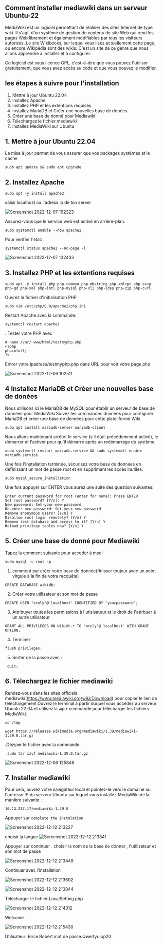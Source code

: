 ## Comment installer mediawiki dans un serveur Ubuntu-22

MediaWiki est un logiciel permettant de réaliser des sites Internet de type wiki. Il s'agit d'un système de gestion de contenu de site Web qui rend les pages Web librement et également modifiables par tous les visiteurs autorisés. Le site Wikibooks, sur lequel vous lisez actuellement cette page, ou encore Wikipédia sont des wikis. C'est un site de ce genre que nous allons apprendre à installer et à configurer.

Ce logiciel est sous licence GPL, c'est-à-dire que vous pouvez l'utiliser gratuitement, que vous avez accès au code et que vous pouvez le modifier.

## les étapes à suivre pour l'installation


1. Mettre à jour Ubuntu 22.04
2. Installez Apache
3. Installez PHP et les extentions requises
4. Installez MariaDB et Créer une nouvelles base de donées
5. Créer une base de donné pour Mediawiki
6. Télechargez le fichier mediawiki
7. installez MediaWiki sur Ubuntu

## 1.  Mettre à jour Ubuntu 22.04

La mise à jour permet de vous assurer que vos packages systèmes et le cache 

```
sudo apt update && sudo apt upgrade
```
## 2.  Installez Apache

```
sudo apt -y install apache2
```
saisir localhost ou l'adress ip de ton server
 
 ![Screenshot 2022-12-07 162323](https://user-images.githubusercontent.com/105461057/206300174-493984c9-26f1-472b-b05c-1b1c237a877f.png)



Assurez-vous que le service web est activé en arrière-plan.

```
sudo systemctl enable --now apache2
```
Pour verifier l'état:

```
systemctl status apache2 --no-page -l
```

![Screenshot 2022-12-07 132433](https://user-images.githubusercontent.com/105461057/206271420-b3754ce0-bf85-4d93-85d6-0f8adb519614.png)

## 3. Installez PHP et les extentions requises

```
sudo apt -y install php php-common php-mbstring php-xmlrpc php-soap php-gd php-xml php-intl php-mysql php-cli php-ldap php-zip php-curl
```
Ouvrez le fichier d'initialisation PHP
```
sudo vim /etc/php/8.0/apache2/php.ini
```
Restart Apache avec la commande:
```
systemctl restart apache2
```
. Tester votre PHP avec
```
# nano /var/ www/html/testmyphp.php
<?php
phpinfo();
?>
```
Entrer votre ipadress/testmyphp.php dans URL pour voir votre page php

![Screenshot 2022-12-06 102511](https://user-images.githubusercontent.com/105461057/206275725-bcdafa5d-1b4a-46ec-916e-86a49349f914.png)


## 4 Installez MariaDB et Créer une nouvelles base de donées

Nous utilisons ici le MariaDB de MySQL pour établir un serveur de base de données pour MediaWiki
Suivez les commandes données pour configurer MariaDB et créer une base de données pour cette plate-forme Wiki.

```
sudo apt install mariadb-server mariadb-client
```
Nous allons maintenant arrêter le service (s'il était précédemment activé), le démarrer et l'activer pour qu'il démarre après un redémarrage du système.

```
sudo systemctl restart mariadb.service && sudo systemctl enable mariadb.service
```

Une fois l'installation terminée, sécurisez votre base de données en définissant un mot de passe root et en supprimant les accès inutiles:
```
sudo mysql_secure_installation
```
Une fois appuyer sur ENTER vous aurez une suite des question suivantes:

```
Enter current password for root (enter for none): Press ENTER
Set root password? [Y/n]: Y
New password: Set-your-new-password
Re-enter new password: Set-your-new-password
Remove anonymous users? [Y/n] Y
Disallow root login remotely? [Y/n] Y
Remove test database and access to it? [Y/n] Y
Reload privilege tables now? [Y/n] Y
```
## 5. Créer une base de donné pour Mediawiki

Tapez la comment suivante pour acceder à msql

```
sudo mysql -u root -p
```

1. comment par créer votre base de donnée(finisser toujour avec un point virgule à la fin de votre recquête)
```
CREATE DATABASE wikidb;
```
2. Créer votre utilisateur et son mot de passe
```
CREATE USER 'orely'@'localhost' IDENTIFIED BY 'yourpassword';
```
3. Attribuyer toutes les permissions à l'utisisateur et le droit de l'attrbuer à un autre utilisateur
```
GRANT ALL PRIVILEGES ON wikidb.* TO 'orely'@'localhost' WITH GRANT OPTION;
```
4. Terminer
```
flush privileges;
```
5. Sorter de la passe avec :
 ```
  quit;
 ```
## 6. Télechargez le fichier mediawiki

Rendez-vous dans les sites officiels mediawiki(https://www.mediawiki.org/wiki/Download) pour copier le lien de télechargement.Ouvrez le terminal  à partir duquel vous accédez au serveur Ubuntu 22.04 et utilisez la ```wget``` commande pour télécharger les fichiers MediaWiki.

```
cd /tmp
```

```
wget https://releases.wikimedia.org/mediawiki/1.39/mediawiki-1.39.0.tar.gz
```

.Déziper le fichier avec la commande
```
 sudo tar xzvf mediawiki-1.39.0.tar.gz
```

![Screenshot 2022-12-06 125846](https://user-images.githubusercontent.com/105461057/206285620-359b088b-403b-4f78-bf48-262df409172d.png)

## 7. Installer mediawiki

Pour cela, ouvrez votre navigateur local et pointez-le vers le domaine ou l'adresse IP du serveur Ubuntu sur lequel vous installez MediaWiki de la manière suivante :

```
10.13.237.17/mediawiki-1.39.0
```

Appuyer sur ```complete the instalation```

![Screenshot 2022-12-12 213227](https://user-images.githubusercontent.com/105461057/207216615-10cffbed-4b8a-4ab4-b4c2-94ea7c1d6b23.png)



choisir la langue 
![Screenshot 2022-12-12 213341](https://user-images.githubusercontent.com/105461057/207216319-b3849b89-3c6c-43de-b298-48a874fd0eed.png)



Appuyer sur continuer . choisir le nom de la base de donner , l'utilisateur et son mot de passe

![Screenshot 2022-12-12 213449](https://user-images.githubusercontent.com/105461057/207216992-533b5af0-a55d-48d2-bd52-ae3a1ec3451b.png)


Continuer avec l'installation

![Screenshot 2022-12-12 213602](https://user-images.githubusercontent.com/105461057/207217103-5344aab0-0d86-4d8c-a949-283df14ae1c7.png)

![Screenshot 2022-12-12 213844](https://user-images.githubusercontent.com/105461057/207217264-a5ccbef8-4edd-4ffa-9193-4e1f8d259ee4.png)


Telecharger le fichier LocalSetting.php

![Screenshot 2022-12-12 214312](https://user-images.githubusercontent.com/105461057/207217502-3e1595c9-0ead-42d1-9051-a876aefcfac0.png)

Welcome 

![Screenshot 2022-12-12 215430](https://user-images.githubusercontent.com/105461057/207217749-e108179d-cdd6-4fdc-816c-13d2251d2bac.png)


Utilisateur: Brice Robert
mot de passe:Qwertyuiop20




